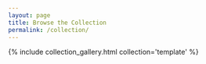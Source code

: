 ```yaml
---
layout: page
title: Browse the Collection
permalink: /collection/
---
```


{% include collection_gallery.html collection='template' %}
